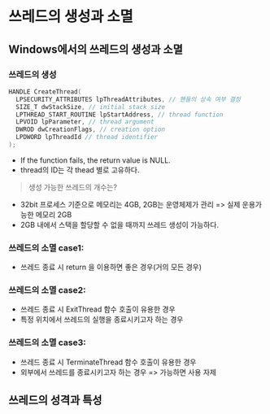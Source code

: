 # 쓰레드의 생성과 소멸

## Windows에서의 쓰레드의 생성과 소멸

### 쓰레드의 생성
``` c
HANDLE CreateThread(
  LPSECURITY_ATTRIBUTES lpThreadAttributes, // 핸들의 상속 여부 결정
  SIZE_T dwStackSize, // initial stack size
  LPTHREAD_START_ROUTINE lpStartAddress, // thread function
  LPVOID lpParameter, // thread argument
  DWROD dwCreationFlags, // creation option
  LPDWORD lpThreadId // thread identifier
);
```
* If the function fails, the return value is NULL.
* thread의 ID는 각 thead 별로 고유하다.

> 생성 가능한 쓰레드의 개수는?

* 32bit 프로세스 기준으로 메모리는 4GB, 2GB는 운영체제가 관리 => 실제 운용가능한 메모리 2GB
* 2GB 내에서 스택을 할당할 수 없을 때까지 쓰레드 생성이 가능하다.

### 쓰레드의 소멸 case1:
* 쓰레드 종료 시 return 을 이용하면 좋은 경우(거의 모든 경우)

### 쓰레드의 소멸 case2:
* 쓰레드 종료 시 ExitThread 함수 호출이 유용한 경우
* 특정 위치에서 쓰레드의 실행을 종료시키고자 하는 경우
  
### 쓰레드의 소멸 case3:
* 쓰레드 종료 시 TerminateThread 함수 호출이 유용한 경우
* 외부에서 쓰레드를 종료시키고자 하는 경우 => 가능하면 사용 자제

## 쓰레드의 성격과 특성
